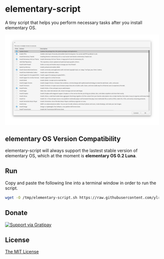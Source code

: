 # elementary-script

A tiny script that helps you perform necessary tasks after you install elementary OS.

![Screenshot](https://raw.githubusercontent.com/ylrxeidx/elementary-script/master/Screenshot.png)

## elementary OS Version Compatibility

elementary-script will always support the lastest stable version of elementary OS, which at the moment is **elementary OS 0.2 Luna**.

## Run

Copy and paste the following line into a terminal window in order to run the script.

```bash
wget -O /tmp/elementary-script.sh https://raw.githubusercontent.com/ylrxeidx/elementary-script/master/elementary-script.sh && chmod +x /tmp/elementary-script.sh && /tmp/elementary-script.sh
```

## Donate

[![Support via Gratipay](https://cdn.rawgit.com/gratipay/gratipay-badge/2.3.0/dist/gratipay.png)](https://gratipay.com/ylrxeidx/)

## License

[The MIT License](http://ylrxeidx.mit-license.org/ "The MIT License")
